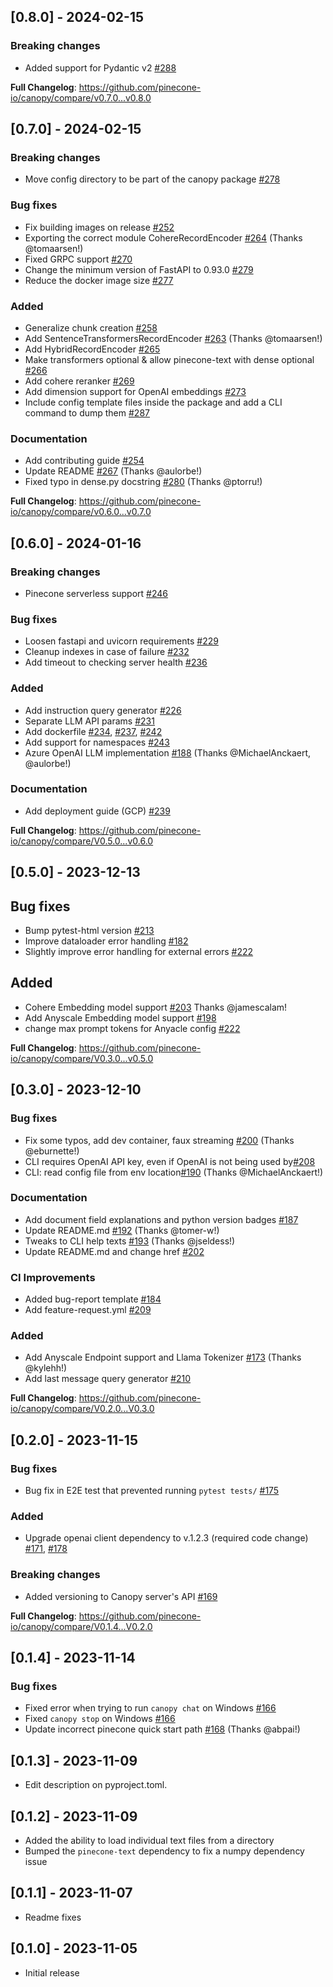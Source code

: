 ## [0.8.0] - 2024-02-15
### Breaking changes
* Added support for Pydantic v2 [#288](https://github.com/pinecone-io/canopy/pull/288)

**Full Changelog**: https://github.com/pinecone-io/canopy/compare/v0.7.0...v0.8.0

## [0.7.0] - 2024-02-15
### Breaking changes
* Move config directory to be part of the canopy package [#278](https://github.com/pinecone-io/canopy/pull/278)

### Bug fixes
* Fix building images on release [#252](https://github.com/pinecone-io/canopy/pull/252)
* Exporting the correct module CohereRecordEncoder [#264](https://github.com/pinecone-io/canopy/pull/264) (Thanks @tomaarsen!)
* Fixed GRPC support [#270](https://github.com/pinecone-io/canopy/pull/270)
* Change the minimum version of FastAPI to 0.93.0 [#279](https://github.com/pinecone-io/canopy/pull/279)
* Reduce the docker image size [#277](https://github.com/pinecone-io/canopy/pull/277)

### Added
* Generalize chunk creation [#258](https://github.com/pinecone-io/canopy/pull/258)
* Add SentenceTransformersRecordEncoder [#263](https://github.com/pinecone-io/canopy/pull/263) (Thanks @tomaarsen!)
* Add HybridRecordEncoder [#265](https://github.com/pinecone-io/canopy/pull/265)
* Make transformers optional & allow pinecone-text with dense optional [#266](https://github.com/pinecone-io/canopy/pull/266)
* Add cohere reranker [#269](https://github.com/pinecone-io/canopy/pull/269)
* Add dimension support for OpenAI embeddings [#273](https://github.com/pinecone-io/canopy/pull/273)
* Include config template files inside the package and add a CLI command to dump them [#287](https://github.com/pinecone-io/canopy/pull/287)

### Documentation
* Add contributing guide [#254](https://github.com/pinecone-io/canopy/pull/254)
* Update README [#267](https://github.com/pinecone-io/canopy/pull/267) (Thanks @aulorbe!)
* Fixed typo in dense.py docstring [#280](https://github.com/pinecone-io/canopy/pull/280) (Thanks @ptorru!)

**Full Changelog**: https://github.com/pinecone-io/canopy/compare/v0.6.0...v0.7.0

## [0.6.0] - 2024-01-16
### Breaking changes
* Pinecone serverless support [#246](https://github.com/pinecone-io/canopy/pull/246)

### Bug fixes
* Loosen fastapi and uvicorn requirements [#229](https://github.com/pinecone-io/canopy/pull/229)
* Cleanup indexes in case of failure [#232](https://github.com/pinecone-io/canopy/pull/232)
* Add timeout to checking server health [#236](https://github.com/pinecone-io/canopy/pull/236)

### Added
* Add instruction query generator [#226](https://github.com/pinecone-io/canopy/pull/226)
* Separate LLM API params [#231](https://github.com/pinecone-io/canopy/pull/231)
* Add dockerfile [#234](https://github.com/pinecone-io/canopy/pull/234), [#237](https://github.com/pinecone-io/canopy/pull/237), [#242](https://github.com/pinecone-io/canopy/pull/242)
* Add support for namespaces [#243](https://github.com/pinecone-io/canopy/pull/243)
* Azure OpenAI LLM implementation [#188](https://github.com/pinecone-io/canopy/pull/188) (Thanks @MichaelAnckaert, @aulorbe!)

### Documentation
* Add deployment guide (GCP) [#239](https://github.com/pinecone-io/canopy/pull/239)

**Full Changelog**: https://github.com/pinecone-io/canopy/compare/V0.5.0...v0.6.0


## [0.5.0] - 2023-12-13

## Bug fixes
* Bump pytest-html version [#213](https://github.com/pinecone-io/canopy/pull/213)
* Improve dataloader error handling [#182](https://github.com/pinecone-io/canopy/pull/182)
* Slightly improve error handling for external errors [#222](https://github.com/pinecone-io/canopy/pull/220)

## Added
* Cohere Embedding model support [#203](https://github.com/pinecone-io/canopy/pull/203) Thanks @jamescalam!
* Add Anyscale Embedding model support [#198](https://github.com/pinecone-io/canopy/pull/198)
* change max prompt tokens for Anyacle config [#222](https://github.com/pinecone-io/canopy/pull/222)


**Full Changelog**: https://github.com/pinecone-io/canopy/compare/V0.3.0...v0.5.0


## [0.3.0] - 2023-12-10

### Bug fixes
* Fix some typos, add dev container, faux streaming [#200](https://github.com/pinecone-io/canopy/pull/200) (Thanks @eburnette!)
* CLI requires OpenAI API key, even if OpenAI is not being used by[#208](https://github.com/pinecone-io/canopy/pull/208)
* CLI: read config file from env location[#190](https://github.com/pinecone-io/canopy/pull/190) (Thanks @MichaelAnckaert!)


### Documentation
* Add document field explanations and python version badges [#187](https://github.com/pinecone-io/canopy/pull/187)
* Update README.md [#192](https://github.com/pinecone-io/canopy/pull/192) (Thanks @tomer-w!)
* Tweaks to CLI help texts [#193](https://github.com/pinecone-io/canopy/pull/193) (Thanks @jseldess!)
* Update README.md and change href [#202](https://github.com/pinecone-io/canopy/pull/202)

### CI Improvements
* Added bug-report template [#184](https://github.com/pinecone-io/canopy/pull/184)
* Add feature-request.yml [#209](https://github.com/pinecone-io/canopy/pull/209)

### Added
* Add Anyscale Endpoint support and Llama Tokenizer [#173](https://github.com/pinecone-io/canopy/pull/173) (Thanks @kylehh!)
* Add last message query generator [#210](https://github.com/pinecone-io/canopy/pull/210)


**Full Changelog**: https://github.com/pinecone-io/canopy/compare/V0.2.0...V0.3.0

## [0.2.0] - 2023-11-15

### Bug fixes
- Bug fix in E2E test that prevented running `pytest tests/` [#175](https://github.com/pinecone-io/canopy/pull/175)

### Added
- Upgrade openai client dependency to v.1.2.3 (required code change) [#171](https://github.com/pinecone-io/canopy/pull/171), [#178](https://github.com/pinecone-io/canopy/pull/178)

### Breaking changes
- Added versioning to Canopy server's API [#169](https://github.com/pinecone-io/canopy/pull/169)

**Full Changelog**: https://github.com/pinecone-io/canopy/compare/V0.1.4...V0.2.0
## [0.1.4] - 2023-11-14

### Bug fixes

- Fixed error when trying to run `canopy chat` on Windows [#166](https://github.com/pinecone-io/canopy/issues/166)
- Fixed `canopy stop` on Windows [#166](https://github.com/pinecone-io/canopy/issues/166#issuecomment-1805894866)
- Update incorrect pinecone quick start path [#168](https://github.com/pinecone-io/canopy/pull/168) (Thanks @abpai!)


## [0.1.3] - 2023-11-09
- Edit description on pyproject.toml.

## [0.1.2] - 2023-11-09

- Added the ability to load individual text files from a directory
- Bumped the `pinecone-text` dependency to fix a numpy dependency issue

## [0.1.1] - 2023-11-07

- Readme fixes

## [0.1.0] - 2023-11-05

- Initial release